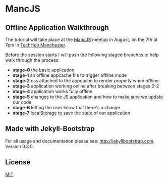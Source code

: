 # MancJS
## Offline Application Walkthrough

The tutorial will take place at the [MancJS](http://mancjs.com/) meetup in August, on the 7th at 7pm in [TechHub Manchester](manchester.techhub.com).

Before the session starts I will push the following staged branches to help walk through the process:

* __stage-0__ the basic application
* __stage-1__ an offline appcache file to trigger offline mode
* __stage-2__ css attached to the appcache to render properly when offline
* __stage-3__ application working online after breaking between stages 0-2
* __stage-4__ application works fully offline
* __stage-5__ changes to the JS application and how to make sure we update our code
* __stage-6__ letting the user know that there's a change
* __stage-7__ localStorage to save the state of our application

## Made with Jekyll-Bootstrap

For all usage and documentation please see: <http://jekyllbootstrap.com>. Version 0.3.0.

## License

[MIT](http://opensource.org/licenses/MIT)
